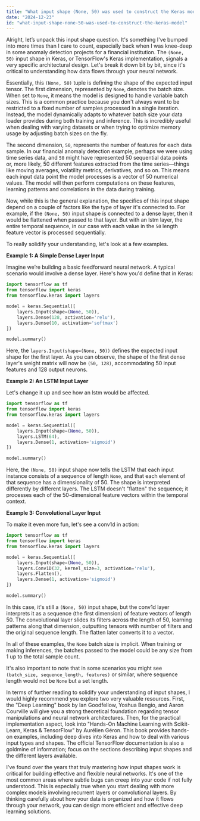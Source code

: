 ```yaml
---
title: "What input shape (None, 50) was used to construct the Keras model?"
date: "2024-12-23"
id: "what-input-shape-none-50-was-used-to-construct-the-keras-model"
---
```


Alright, let’s unpack this input shape question. It's something I've bumped into more times than I care to count, especially back when I was knee-deep in some anomaly detection projects for a financial institution. The `(None, 50)` input shape in Keras, or TensorFlow's Keras implementation, signals a very specific architectural design. Let's break it down bit by bit, since it's critical to understanding how data flows through your neural network.

Essentially, this `(None, 50)` tuple is defining the shape of the expected input tensor. The first dimension, represented by `None`, denotes the batch size. When set to `None`, it means the model is designed to handle variable batch sizes. This is a common practice because you don't always want to be restricted to a fixed number of samples processed in a single iteration. Instead, the model dynamically adapts to whatever batch size your data loader provides during both training and inference. This is incredibly useful when dealing with varying datasets or when trying to optimize memory usage by adjusting batch sizes on the fly.

The second dimension, `50`, represents the number of features for each data sample. In our financial anomaly detection example, perhaps we were using time series data, and `50` might have represented 50 sequential data points or, more likely, 50 different features extracted from the time series—things like moving averages, volatility metrics, derivatives, and so on. This means each input data point the model processes is a vector of 50 numerical values. The model will then perform computations on these features, learning patterns and correlations in the data during training.

Now, while this is the general explanation, the specifics of this input shape depend on a couple of factors like the type of layer it's connected to. For example, if the `(None, 50)` input shape is connected to a dense layer, then it would be flattened when passed to that layer. But with an lstm layer, the entire temporal sequence, in our case with each value in the `50` length feature vector is processed sequentially.

To really solidify your understanding, let's look at a few examples.

**Example 1: A Simple Dense Layer Input**

Imagine we’re building a basic feedforward neural network. A typical scenario would involve a dense layer. Here's how you'd define that in Keras:

```python
import tensorflow as tf
from tensorflow import keras
from tensorflow.keras import layers

model = keras.Sequential([
    layers.Input(shape=(None, 50)),
    layers.Dense(128, activation='relu'),
    layers.Dense(10, activation='softmax')
])

model.summary()
```

Here, the `layers.Input(shape=(None, 50))` defines the expected input shape for the first layer. As you can observe, the shape of the first dense layer's weight matrix will now be `(50, 128)`, accommodating 50 input features and 128 output neurons.

**Example 2: An LSTM Input Layer**

Let's change it up and see how an lstm would be affected.

```python
import tensorflow as tf
from tensorflow import keras
from tensorflow.keras import layers

model = keras.Sequential([
    layers.Input(shape=(None, 50)),
    layers.LSTM(64),
    layers.Dense(1, activation='sigmoid')
])

model.summary()
```
Here, the `(None, 50)` input shape now tells the LSTM that each input instance consists of a sequence of length `None`, and that each element of that sequence has a dimensionality of 50. The shape is interpreted differently by different layers. The LSTM doesn't "flatten" the sequence; it processes each of the 50-dimensional feature vectors within the temporal context.

**Example 3: Convolutional Layer Input**

To make it even more fun, let's see a conv1d in action:

```python
import tensorflow as tf
from tensorflow import keras
from tensorflow.keras import layers

model = keras.Sequential([
    layers.Input(shape=(None, 50)),
    layers.Conv1D(32, kernel_size=3, activation='relu'),
    layers.Flatten(),
    layers.Dense(1, activation='sigmoid')
])

model.summary()
```

In this case, it's still a `(None, 50)` input shape, but the conv1d layer interprets it as a sequence (the first dimension) of feature vectors of length 50. The convolutional layer slides its filters across the length of 50, learning patterns along that dimension, outputting tensors with number of filters and the original sequence length. The flatten later converts it to a vector.

In all of these examples, the `None` batch size is implicit. When training or making inferences, the batches passed to the model could be any size from 1 up to the total sample count.

It's also important to note that in some scenarios you might see `(batch_size, sequence_length, features)` or similar, where sequence length would not be `None` but a set length.

In terms of further reading to solidify your understanding of input shapes, I would highly recommend you explore two very valuable resources. First, the "Deep Learning" book by Ian Goodfellow, Yoshua Bengio, and Aaron Courville will give you a strong theoretical foundation regarding tensor manipulations and neural network architectures. Then, for the practical implementation aspect, look into "Hands-On Machine Learning with Scikit-Learn, Keras & TensorFlow" by Aurélien Géron. This book provides hands-on examples, including deep dives into Keras and how to deal with various input types and shapes. The official TensorFlow documentation is also a goldmine of information; focus on the sections describing input shapes and the different layers available.

I've found over the years that truly mastering how input shapes work is critical for building effective and flexible neural networks. It's one of the most common areas where subtle bugs can creep into your code if not fully understood. This is especially true when you start dealing with more complex models involving recurrent layers or convolutional layers. By thinking carefully about how your data is organized and how it flows through your network, you can design more efficient and effective deep learning solutions.
